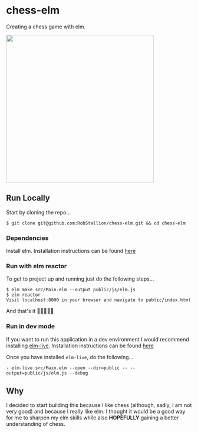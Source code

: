 # chess-elm

Creating a chess game with elm.

<img src="https://user-images.githubusercontent.com/15571853/54641198-80007780-4a89-11e9-8446-5cf94d98a5c6.gif" width=400px />

## Run Locally

Start by cloning the repo...
```
$ git clone git@github.com:RobStallion/chess-elm.git && cd chess-elm
```

### Dependencies

Install elm. Installation instructions can be found [here](https://guide.elm-lang.org/install.html)

### Run with elm reactor

To get to project up and running just do the following steps...
```
$ elm make src/Main.elm --output public/js/elm.js
$ elm reactor
Visit localhost:8000 in your browser and navigate to public/index.html
```

And that's it 🎉🎉🎉🎉🎉

### Run in dev mode

If you want to run this application in a dev environment I would recommend
installing [elm-live](https://github.com/wking-io/elm-live). Installation
instructions can be found
[here](https://github.com/wking-io/elm-live#installation)

Once you have installed `elm-live`, do the following...
```
- elm-live src/Main.elm --open --dir=public -- --output=public/js/elm.js --debug
```

## Why

I decided to start building this because I like chess (although, sadly, I am not
very good) and because I really like elm. I thought it would be a good way for
me to sharpen my elm skills while also **HOPEFULLY** gaining a better
understanding of chess.
